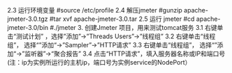
2.3 运行环境变量
    #source /etc/profile
2.4 解压jmeter
   #gunzip  apache-jmeter-3.0.tgz
   #tar xvf apache-jmeter-3.0.tar
2.5 运行 jmeter
   #cd apache-jmeter-3.0/bin
   #./jmeter
3. 创建Jmeter 项目，用来测试tomcat服务
 3.1  右键单击“测试计划” ，选择”添加”->”Threads Users”->”线程组”
 3.2  右键单击“线程组”， 选择“”添加“->”Sampler”->”HTTP请求”
 3.3   右键单击“线程组”， 选择“”添加“->”监听器”->“聚合报告”
 3.4  点击“HTTP请求”，填入服务器名称或IP和端口号(注：ip为实例所运行的主机ip，端口号为实例service的NodePort）

